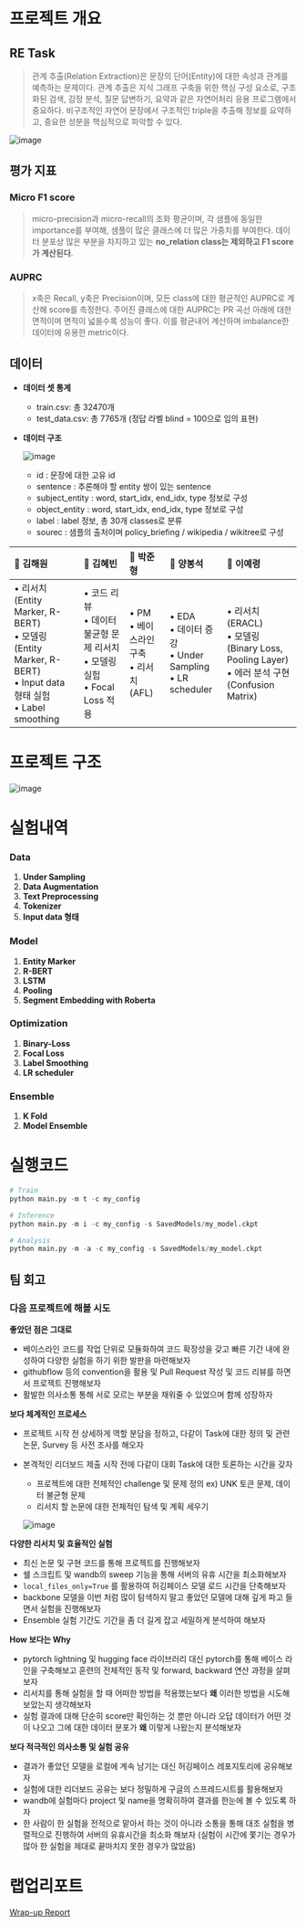 # 프로젝트 개요

## RE Task

> 관계 추출(Relation Extraction)은 문장의 단어(Entity)에 대한 속성과 관계를 예측하는 문제이다. 관계 추출은 지식 그래프 구축을 위한 핵심 구성 요소로, 구조화된 검색, 감정 분석, 질문 답변하기, 요약과 같은 자연어처리 응용 프로그램에서 중요하다. 비구조적인 자연어 문장에서 구조적인 triple을 추출해 정보를 요약하고, 중요한 성분을 핵심적으로 파악할 수 있다.
> 

![image](https://user-images.githubusercontent.com/101449496/205580342-65dc8275-59d2-478e-afbf-875762ce463d.png)

## 평가 지표

### **Micro F1 score**

> micro-precision과 micro-recall의 조화 평균이며, 각 샘플에 동일한 importance를 부여해, 샘플이 많은 클래스에 더 많은 가중치를 부여한다. 데이터 분포상 많은 부분을 차지하고 있는 **no_relation class는 제외하고 F1 score가 계산된다**.
> 

### **AUPRC**

> x축은 Recall, y축은 Precision이며, 모든 class에 대한 평균적인 AUPRC로 계산해 score를 측정한다. 주어진 클래스에 대한 AUPRC는 PR 곡선 아래에 대한 면적이며 면적이 넓을수록 성능이 좋다. 이를 평균내어 계산하며 imbalance한 데이터에 유용한 metric이다.
> 

## 데이터

- **데이터 셋 통계**
    - train.csv: 총 32470개
    - test_data.csv: 총 7765개 (정답 라벨 blind = 100으로 임의 표현)
- **데이터 구조**
    
    ![image](https://user-images.githubusercontent.com/101449496/205580403-79faf5dd-8451-403c-96c0-0d8797fc501c.png)
    
    - id : 문장에 대한 고유 id
    - sentence : 추론해야 할 entity 쌍이 있는 sentence
    - subject_entity : word, start_idx, end_idx, type 정보로 구성
    - object_entity : word, start_idx, end_idx, type 정보로 구성
    - label : label 정보, 총 30개 classes로 분류
    - sourec : 샘플의 출처이며 policy_briefing / wikipedia / wikitree로 구성

| 🌱 김해원 | 🌱 김혜빈 | 🌱 박준형 | 🌱 양봉석 | 🌱 이예령 |
| :--- | :--- | :--- | :--- | :--- |
| • 리서치 (Entity Marker, R-BERT) <br/> • 모델링 (Entity Marker, R-BERT) <br/> • Input data 형태 실험 <br/> • Label smoothing | • 코드 리뷰 <br/> • 데이터 불균형 문제 리서치 <br/> • 모델링 실험 <br/> • Focal Loss 적용 | • PM <br/> • 베이스라인 구축  <br/>  • 리서치 (AFL) <br/> | • EDA <br/> • 데이터 증강 <br/> • Under Sampling <br/> • LR scheduler | • 리서치 (ERACL) <br/> • 모델링 (Binary Loss, Pooling Layer) <br/> • 에러 분석 구현 (Confusion Matrix) |

# 프로젝트 구조

![image](https://user-images.githubusercontent.com/101449496/205580497-3c218016-1f10-4c54-8662-e162f8e50ba5.png)


# 실험내역

### Data

1. **Under Sampling**
2. **Data Augmentation**
3. **Text Preprocessing**
4. **Tokenizer**
5. **Input data 형태**

### **Model**

1. **Entity Marker**
2. **R-BERT**
3. **LSTM**
4. **Pooling**
5. **Segment Embedding with Roberta**

### Optimization

1. **Binary-Loss**
2. **Focal Loss**
3. **Label Smoothing**
4. **LR scheduler**

### Ensemble

1. **K Fold**
2. **Model Ensemble**

# 실행코드

```python
# Train
python main.py -m t -c my_config 

# Inference
python main.py -m i -c my_config -s SavedModels/my_model.ckpt

# Analysis 
python main.py -m -a -c my_config -s SavedModels/my_model.ckpt
```

## 팀 회고

### 다음 프로젝트에 해볼 시도

**좋았던 점은 그대로**

- 베이스라인 코드를 작업 단위로 모듈화하여 코드 확장성을 갖고  빠른 기간 내에 완성하여 다양한 실험을 하기 위한 발판을 마련해보자
- githubflow 등의 convention을 활용 및 Pull Request 작성 및 코드 리뷰를 하면서 프로젝트 진행해보자
- 활발한 의사소통 통해 서로 모르는 부분을 채워줄 수 있었으며 함께 성장하자

**보다 체계적인 프로세스**

- 프로젝트 시작 전 상세하게 역할 분담을 정하고,  다같이 Task에 대한 정의 및 관련 논문, Survey 등 사전 조사를 해오자
- 본격적인 리더보드 제출 시작 전에 다같이 대회 Task에 대한 토론하는 시간을 갖자
    - 프로젝트에 대한 전체적인 challenge 및 문제 정의                ex) UNK 토큰 문제, 데이터 불균형 문제
    - 리서치 할 논문에 대한 전체적인 탐색 및 계획 세우기
    
    ![image](https://user-images.githubusercontent.com/101449496/205580662-ea9e11a7-341d-471b-ab6f-f86ebfe7c71b.png)

    

**다양한 리서치 및 효율적인 실험**

- 최신 논문 및 구현 코드를 통해 프로젝트를 진행해보자
- 쉘 스크립트 및 wandb의 sweep 기능을 통해 서버의 유휴 시간을 최소화해보자
- `local_files_only=True` 를 활용하여 허깅페이스 모델 로드 시간을 단축해보자
- backbone 모델을 이번 처럼 많이 탐색하지 말고 좋았던 모델에 대해 깊게 파고 들면서 실험을 진행해보자
- Ensemble 실험 기간도 기간을 좀 더 길게 잡고 세밀하게 분석하여 해보자

**How 보다는 Why**

- pytorch lightning 및 hugging face 라이브러리 대신 pytorch를 통해 베이스 라인을 구축해보고 훈련의 전체적인 동작 및 forward, backward 연산 과정을 살펴보자
- 리서치를 통해 실험을 할 때 어떠한 방법을 적용했는보다 **왜** 이러한 방법을 시도해보았는지 생각해보자
- 실험 결과에 대해 단순히 score만 확인하는 것 뿐만 아니라 오답 데이터가 어떤 것이 나오고 그에 대한 데이터 분포가 **왜** 이렇게 나왔는지 분석해보자

**보다 적극적인 의사소통 및 실험 공유**

- 결과가 좋았던 모델을 로컬에 계속 남기는 대신 허깅페이스 레포지토리에 공유해보자
- 실험에 대한 리더보드 공유는 보다 정밀하게 구글의 스프레드시트를 활용해보자
- wandb에 실험마다 project 및 name을 명확히하여 결과를 한눈에 볼 수 있도록 하자
- 한 사람이 한 실험을 전적으로 맡아서 하는 것이 아니라 소통을 통해 대조 실험을 병렬적으로 진행하여 서버의 유휴시간을 최소화 해보자 (실험이 시간에 쫓기는 경우가 많아 한 실험을 제대로 끝마치지 못한 경우가 많았음)

# 랩업리포트

[Wrap-up Report](https://leeyeryeong.notion.site/KLUE-REPORT-60b06143abfa42bf8aff579212e13682)



